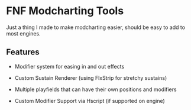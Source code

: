 # FNF Modcharting Tools
Just a thing I made to make modcharting easier, should be easy to add to most engines.

## Features
- Modifier system for easing in and out effects

- Custom Sustain Renderer (using FlxStrip for stretchy sustains)

- Multiple playfields that can have their own positions and modifiers

- Custom Modifier Support via Hscript (if supported on engine)
